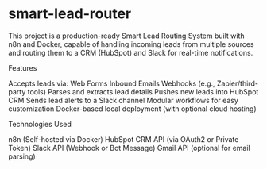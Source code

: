 # smart-lead-router
This project is a production-ready Smart Lead Routing System built with n8n and Docker, capable of handling incoming leads from multiple sources and routing them to a CRM (HubSpot) and Slack for real-time notifications.

Features

  Accepts leads via:
    Web Forms
    Inbound Emails
    Webhooks (e.g., Zapier/third-party tools)
  Parses and extracts lead details
  Pushes new leads into HubSpot CRM
  Sends lead alerts to a Slack channel
  Modular workflows for easy customization
  Docker-based local deployment (with optional cloud hosting)

Technologies Used

  n8n (Self-hosted via Docker)
  HubSpot CRM API (via OAuth2 or Private Token)
  Slack API (Webhook or Bot Message)
  Gmail API (optional for email parsing)
